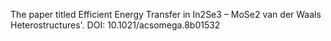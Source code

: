 The paper titled Efficient Energy Transfer in In2Se3 – MoSe2 van der Waals Heterostructures'. DOI: 10.1021/acsomega.8b01532
